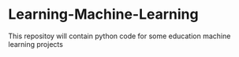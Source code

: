 # Learning-Machine-Learning
This repositoy will contain python code for some education machine learning projects
